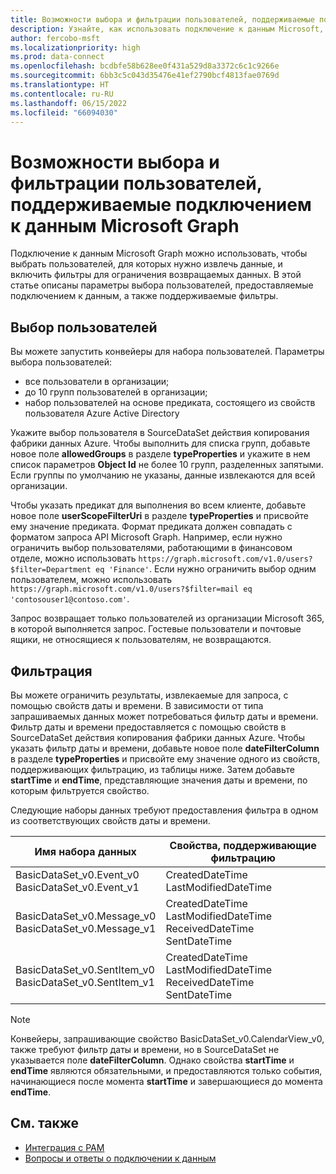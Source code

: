 ```yaml
---
title: Возможности выбора и фильтрации пользователей, поддерживаемые подключением к данным Microsoft Graph
description: Узнайте, как использовать подключение к данным Microsoft, чтобы выбрать пользователей, для которых нужно извлечь данные, и включить фильтры для ограничения возвращаемых данных.
author: fercobo-msft
ms.localizationpriority: high
ms.prod: data-connect
ms.openlocfilehash: bcdbfe58b628ee0f431a529d8a3372c6c1c9266e
ms.sourcegitcommit: 6bb3c5c043d35476e41ef2790bcf4813fae0769d
ms.translationtype: HT
ms.contentlocale: ru-RU
ms.lasthandoff: 06/15/2022
ms.locfileid: "66094030"
---
```

# <a name="user-selection-and-filtering-capabilities-in-microsoft-graph-data-connect"></a>Возможности выбора и фильтрации пользователей, поддерживаемые подключением к данным Microsoft Graph

Подключение к данным Microsoft Graph можно использовать, чтобы выбрать пользователей, для которых нужно извлечь данные, и включить фильтры для ограничения возвращаемых данных. В этой статье описаны параметры выбора пользователей, предоставляемые подключением к данным, а также поддерживаемые фильтры.

## <a name="user-selection"></a>Выбор пользователей

Вы можете запустить конвейеры для набора пользователей. Параметры выбора пользователей:

- все пользователи в организации;
- до 10 групп пользователей в организации;
- набор пользователей на основе предиката, состоящего из свойств пользователя Azure Active Directory

Укажите выбор пользователя в SourceDataSet действия копирования фабрики данных Azure. Чтобы выполнить для списка групп, добавьте новое поле **allowedGroups** в разделе **typeProperties** и укажите в нем список параметров **Object Id** не более 10 групп, разделенных запятыми. Если группы по умолчанию не указаны, данные извлекаются для всей организации.

Чтобы указать предикат для выполнения во всем клиенте, добавьте новое поле **userScopeFilterUri** в разделе **typeProperties** и присвойте ему значение предиката. Формат предиката должен совпадать с форматом запроса API Microsoft Graph. Например, если нужно ограничить выбор пользователями, работающими в финансовом отделе, можно использовать `https://graph.microsoft.com/v1.0/users?$filter=Department eq 'Finance'`. Если нужно ограничить выбор одним пользователем, можно использовать `https://graph.microsoft.com/v1.0/users?$filter=mail eq 'contosouser1@contoso.com'`.

Запрос возвращает только пользователей из организации Microsoft 365, в которой выполняется запрос. Гостевые пользователи и почтовые ящики, не относящиеся к пользователям, не возвращаются.

## <a name="filtering"></a>Фильтрация

Вы можете ограничить результаты, извлекаемые для запроса, с помощью свойств даты и времени. В зависимости от типа запрашиваемых данных может потребоваться фильтр даты и времени. Фильтр даты и времени предоставляется с помощью свойств в SourceDataSet действия копирования фабрики данных Azure. Чтобы указать фильтр даты и времени, добавьте новое поле **dateFilterColumn** в разделе **typeProperties** и присвойте ему значение одного из свойств, поддерживающих фильтрацию, из таблицы ниже. Затем добавьте **startTime** и **endTime**, представляющие значения даты и времени, по которым фильтруется свойство.

Следующие наборы данных требуют предоставления фильтра в одном из соответствующих свойств даты и времени.

| Имя набора данных                                               | Свойства, поддерживающие фильтрацию                                           |
| ---------------------------------------------------------- | --------------------------------------------------------------------------- |
| BasicDataSet_v0.Event_v0<br>BasicDataSet_v0.Event_v1       | CreatedDateTime<br>LastModifiedDateTime                                     |
| BasicDataSet_v0.Message_v0<br>BasicDataSet_v0.Message_v1   | CreatedDateTime<br>LastModifiedDateTime<br>ReceivedDateTime<br>SentDateTime |
| BasicDataSet_v0.SentItem_v0<br>BasicDataSet_v0.SentItem_v1 | CreatedDateTime<br>LastModifiedDateTime<br>ReceivedDateTime<br>SentDateTime |

> [!NOTE]
> Конвейеры, запрашивающие свойство BasicDataSet_v0.CalendarView_v0, также требуют фильтр даты и времени, но в SourceDataSet не указывается поле **dateFilterColumn**. Однако свойства **startTime** и **endTime** являются обязательными, и предоставляются только события, начинающиеся после момента **startTime** и завершающиеся до момента **endTime**.

## <a name="see-also"></a>См. также

- [Интеграция с PAM](data-connect-pam.md)
- [Вопросы и ответы о подключении к данным](data-connect-faq.md)
